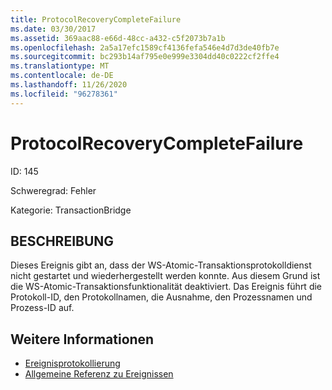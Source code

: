 ```yaml
---
title: ProtocolRecoveryCompleteFailure
ms.date: 03/30/2017
ms.assetid: 369aac88-e66d-48cc-a432-c5f2073b7a1b
ms.openlocfilehash: 2a5a17efc1589cf4136fefa546e4d7d3de40fb7e
ms.sourcegitcommit: bc293b14af795e0e999e3304dd40c0222cf2ffe4
ms.translationtype: MT
ms.contentlocale: de-DE
ms.lasthandoff: 11/26/2020
ms.locfileid: "96278361"
---
```

# <a name="protocolrecoverycompletefailure"></a>ProtocolRecoveryCompleteFailure

ID: 145  
  
 Schweregrad: Fehler  
  
 Kategorie: TransactionBridge  
  
## <a name="description"></a>BESCHREIBUNG  

 Dieses Ereignis gibt an, dass der WS-Atomic-Transaktionsprotokolldienst nicht gestartet und wiederhergestellt werden konnte. Aus diesem Grund ist die WS-Atomic-Transaktionsfunktionalität deaktiviert. Das Ereignis führt die Protokoll-ID, den Protokollnamen, die Ausnahme, den Prozessnamen und Prozess-ID auf.  
  
## <a name="see-also"></a>Weitere Informationen

- [Ereignisprotokollierung](index.md)
- [Allgemeine Referenz zu Ereignissen](events-general-reference.md)
